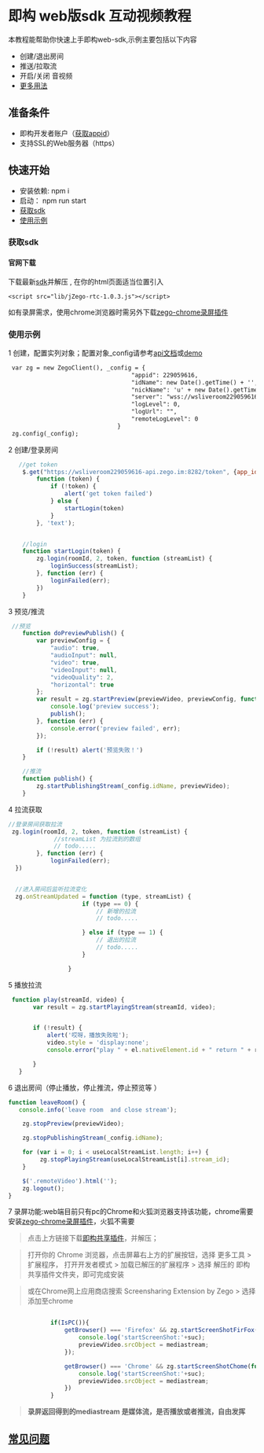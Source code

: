 # 即构 web版sdk 互动视频教程
 本教程能帮助你快速上手即构web-sdk,示例主要包括以下内容

 - 创建/退出房间
 - 推送/拉取流
 - 开启/关闭 音视频
 - [更多用法](https://www.zego.im/html/document/#Live_Room/API_Instructions:web)


 ## 准备条件
 - 即构开发者账户（[获取appid](https://www.zego.im)）
 - 支持SSL的Web服务器（https）


 ## 快速开始

 - 安装依赖: npm i
 - 启动： npm run start
 - [获取sdk](#getsdk)
 - [使用示例](#demoStep)


 ### <a id="getsdk">获取sdk</a>
 #### 官网下载
  下载最新[sdk](https://storage.zego.im/downloads/jZego-rtc-SDK.zip)并解压
 , 在你的html页面适当位置引入

 `` <script src="lib/jZego-rtc-1.0.3.js"></script>
 ``

 如有录屏需求，使用chrome浏览器时需另外下载[zego-chrome录屏插件](https://storage.zego.im/downloads/jZego-screen-extention.zip)

 ### <a id="demoStep">使用示例</a>

 1 创建，配置实列对象；配置对象_config请参考[api文档](https://www.zego.im/html/document/#Live_Room/API_Instructions:web)或[demo](https://zegodev.github.io/webrtcDemo-js/)
 ```html
  var zg = new ZegoClient(), _config = {
                                    "appid": 229059616,
                                    "idName": new Date().getTime() + '',
                                    "nickName": 'u' + new Date().getTime(),
                                    "server": "wss://wsliveroom229059616-api.zego.im:8282/ws",
                                    "logLevel": 0,
                                    "logUrl": "",
                                    "remoteLogLevel": 0
                                }
  zg.config(_config);
```

 2 创建/登录房间
 ```js
    //get token
     $.get("https://wsliveroom229059616-api.zego.im:8282/token", {app_id: _config.appid, id_name: _config.idName},
         function (token) {
             if (!token) {
                 alert('get token failed')
             } else {
                 startLogin(token)
             }
         }, 'text');


     //login
     function startLogin(token) {
         zg.login(roomId, 2, token, function (streamList) {
             loginSuccess(streamList);
         }, function (err) {
             loginFailed(err);
         })
     }

```

 3  预览/推流
```js
 //预览
    function doPreviewPublish() {
        var previewConfig = {
            "audio": true,
            "audioInput": null,
            "video": true,
            "videoInput": null,
            "videoQuality": 2,
            "horizontal": true
        };
        var result = zg.startPreview(previewVideo, previewConfig, function () {
            console.log('preview success');
            publish();
        }, function (err) {
            console.error('preview failed', err);
        });

        if (!result) alert('预览失败！')
    }

    //推流
    function publish() {
        zg.startPublishingStream(_config.idName, previewVideo);
    }
```


 4 拉流获取
 ```js
 //登录房间获取拉流
  zg.login(roomId, 2, token, function (streamList) {
              //streamList 为拉流到的数组
              // todo.....
         }, function (err) {
             loginFailed(err);
   })


   //进入房间后监听拉流变化
   zg.onStreamUpdated = function (type, streamList) {
                      if (type == 0) {
                          // 新增的拉流
                          // todo.....

                      } else if (type == 1) {
                          // 退出的拉流
                          // todo.....
                      }

                  }


```

 5 播放拉流
 ```js
  function play(streamId, video) {
        var result = zg.startPlayingStream(streamId, video);


        if (!result) {
            alert('哎呀，播放失败啦');
            video.style = 'display:none';
            console.error("play " + el.nativeElement.id + " return " + result);

        }
    }
```

6 退出房间（停止播放，停止推流，停止预览等 ）
```js
function leaveRoom() {
   console.info('leave room  and close stream');

    zg.stopPreview(previewVideo);

    zg.stopPublishingStream(_config.idName);

    for (var i = 0; i < useLocalStreamList.length; i++) {
         zg.stopPlayingStream(useLocalStreamList[i].stream_id);
    }

    $('.remoteVideo').html('');
    zg.logout();
}
```

7 录屏功能:web端目前只有pc的Chrome和火狐浏览器支持该功能，chrome需要安装[zego-chrome录屏插件](https://chrome.google.com/webstore/detail/screensharing-extension-b/kdniilocdopajembdlhneebfodcmjmeh?hl=zh-CN&authuser=1)，火狐不需要

>点击上方链接下载[即构共享插件](https://storage.zego.im/downloads/jZego-screen-extention.zip)，并解压；

>打开你的 Chrome 浏览器，点击屏幕右上方的扩展按钮，选择 更多工具 > 扩展程序， 打开开发者模式 > 加载已解压的扩展程序 > 选择 解压的 即构共享插件文件夹，即可完成安装

> 或在Chrome网上应用商店搜索 Screensharing Extension by Zego > 选择添加至chrome
>
```js

            if(IsPC()){
                getBrowser() === 'Firefox' && zg.startScreenShotFirFox('screen',function (suc,mediastream) {
                    console.log('startScreenShot:'+suc);
                    previewVideo.srcObject = mediastream;
                });

                getBrowser() === 'Chrome' && zg.startScreenShotChome(function (suc,mediastream) {
                    console.log('startScreenShot:'+suc);
                    previewVideo.srcObject = mediastream;
                })
            }
```
>  **录屏返回得到的mediastream 是媒体流，是否播放或者推流，自由发挥**
 ## [常见问题](https://github.com/zegodev/webrtcDemo-js/issues)



